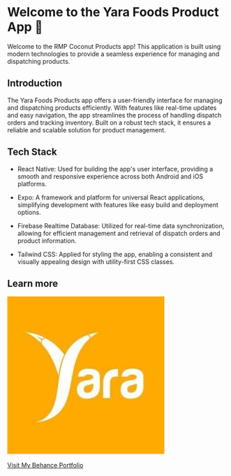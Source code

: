 # Welcome to the Yara Foods Product App 👋

Welcome to the RMP Coconut Products app! This application is built using modern technologies to provide a seamless experience for managing and dispatching products.

## Introduction

The Yara Foods Products app offers a user-friendly interface for managing and dispatching products efficiently. With features like real-time updates and easy navigation, the app streamlines the process of handling dispatch orders and tracking inventory. Built on a robust tech stack, it ensures a reliable and scalable solution for product management.

## Tech Stack

- React Native: Used for building the app's user interface, providing a smooth and responsive experience across both Android and iOS platforms.

- Expo: A framework and platform for universal React applications, simplifying development with features like easy build and deployment options.

- Firebase Realtime Database: Utilized for real-time data synchronization, allowing for efficient management and retrieval of dispatch orders and product information.

- Tailwind CSS: Applied for styling the app, enabling a consistent and visually appealing design with utility-first CSS classes.

## Learn more
![Yara Foods Products Logo](assets/images/Yara_Foods.jpg)

[Visit My Behance Portfolio](https://www.behance.net/abhiruwickz)
